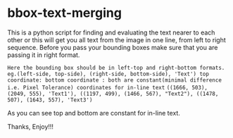 # bbox-text-merging
This is a python script for finding and evaluating the text nearer to each other or this will get you all text from the image in one line, from left to right sequence.
Before you pass your bounding boxes make sure that you are passing it in right format.

`Here the bounding box should be in left-top and right-bottom formats. eg.(left-side, top-side), (right-side, bottom-side), 'Text')
top coordinate: bottom coordinate : both are constant(minimal difference i.e. Pixel Tolerance) coordinates for in-line text`
 `((1666, 503), (2049, 555), 'Text1'),
  ((1197, 499), (1466, 567), "Text2"),
  ((1478, 507), (1643, 557), 'Text3')`
  
 As you can see top and bottom are constant for in-line text.

Thanks, Enjoy!!!
